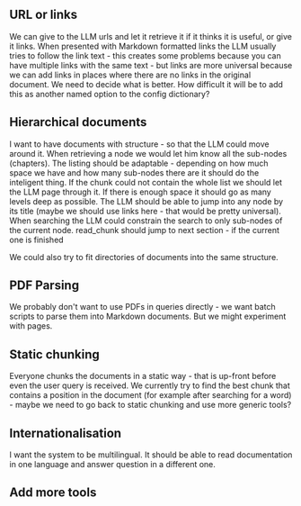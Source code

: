 ## URL or links
We can give to the LLM urls and let it retrieve it if it thinks it is useful, or give it links. When
presented with Markdown formatted links the LLM usually tries to follow the link text - this 
creates some problems because you can have multiple links with the same text - but links
are more universal because we can add links in places where there are no links in the original document.
We need to decide what is better. How difficult it will be to add this as another named option to the config
dictionary?

## Hierarchical documents
I want to have documents with structure - so that the LLM could move around it.
When retrieving a node we would let him know all the sub-nodes (chapters).
The listing should be adaptable - depending on how much space we have and how many sub-nodes there are
it should do the inteligent thing. If the chunk could not contain the whole list we should let the LLM
page through it. If there is enough space it should go as many levels deep as possible.
The LLM should be able to jump into any node by its title (maybe we should use links here - that would be 
pretty universal).
When searching the LLM could constrain the search to only sub-nodes of the current node.
read_chunk should jump to next section - if the current one is finished

We could also try to fit directories of documents into the same structure.

## PDF Parsing
We probably don't want to use PDFs in queries directly - we want batch scripts to parse them into Markdown documents.
But we might experiment with pages.

## Static chunking
Everyone chunks the documents in a static way - that is up-front before even the user query is received.
We currently try to find the best chunk that contains a position
in the document (for example after searching for a word) - maybe we need to go back to static chunking and use
more generic tools?

## Internationalisation
I want the system to be multilingual. It should be able to read documentation in one language and answer
question in a different one.

## Add more tools

